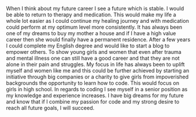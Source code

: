 When I think about my future career I see a future which is stable. I would be able to return to therapy and medication. This would make my life a whole lot easier as I could continue my healing journey and with medication could perform at my optimum level more consistently. It has always been one of my dreams to buy my mother a house and if I have a high value career then she would finally have a permanent residence. After a few years I could complete my English degree and would like to start a blog to empower others. To show young girls and women that even after trauma and mental illness one can still have a good career and that they are not alone in their pain and struggles. My focus in life has always been to uplift myself and women like me and this could be further achieved by starting an initiative through big companies or a charity to give girls from impoverished backgrounds the opportunity to learn how to code. This would focus on girls in high school. In regards to coding I see myself in a senior position as my knowledge and experience increases. I have big dreams for my future and know that if I combine my passion for code and my strong desire to reach all future goals, I will succeed. 
